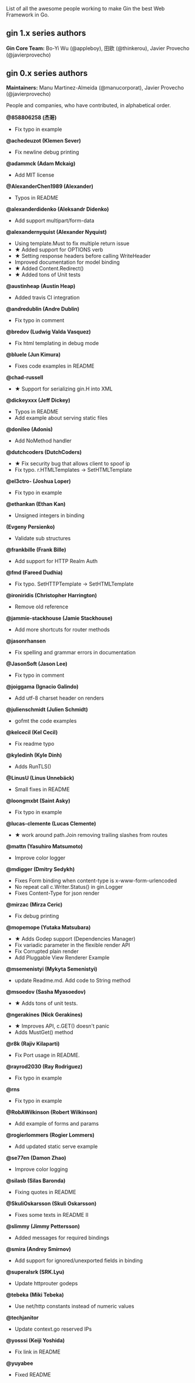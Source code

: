 List of all the awesome people working to make Gin the best Web Framework in Go.

## gin 1.x series authors

**Gin Core Team:** Bo-Yi Wu (@appleboy), 田欧 (@thinkerou), Javier Provecho (@javierprovecho)

## gin 0.x series authors

**Maintainers:** Manu Martinez-Almeida (@manucorporat), Javier Provecho (@javierprovecho)

People and companies, who have contributed, in alphabetical order.

**@858806258 (杰哥)**

- Fix typo in example

**@achedeuzot (Klemen Sever)**

- Fix newline debug printing

**@adammck (Adam Mckaig)**

- Add MIT license

**@AlexanderChen1989 (Alexander)**

- Typos in README

**@alexanderdidenko (Aleksandr Didenko)**

- Add support multipart/form-data

**@alexandernyquist (Alexander Nyquist)**

- Using template.Must to fix multiple return issue
- ★ Added support for OPTIONS verb
- ★ Setting response headers before calling WriteHeader
- Improved documentation for model binding
- ★ Added Content.Redirect()
- ★ Added tons of Unit tests

**@austinheap (Austin Heap)**

- Added travis CI integration

**@andredublin (Andre Dublin)**

- Fix typo in comment

**@bredov (Ludwig Valda Vasquez)**

- Fix html templating in debug mode

**@bluele (Jun Kimura)**

- Fixes code examples in README

**@chad-russell**

- ★ Support for serializing gin.H into XML

**@dickeyxxx (Jeff Dickey)**

- Typos in README
- Add example about serving static files

**@donileo (Adonis)**

- Add NoMethod handler

**@dutchcoders (DutchCoders)**

- ★ Fix security bug that allows client to spoof ip
- Fix typo. r.HTMLTemplates -> SetHTMLTemplate

**@el3ctro- (Joshua Loper)**

- Fix typo in example

**@ethankan (Ethan Kan)**

- Unsigned integers in binding

**(Evgeny Persienko)**

- Validate sub structures

**@frankbille (Frank Bille)**

- Add support for HTTP Realm Auth

**@fmd (Fareed Dudhia)**

- Fix typo. SetHTTPTemplate -> SetHTMLTemplate

**@ironiridis (Christopher Harrington)**

- Remove old reference

**@jammie-stackhouse (Jamie Stackhouse)**

- Add more shortcuts for router methods

**@jasonrhansen**

- Fix spelling and grammar errors in documentation

**@JasonSoft (Jason Lee)**

- Fix typo in comment

**@joiggama (Ignacio Galindo)**

- Add utf-8 charset header on renders

**@julienschmidt (Julien Schmidt)**

- gofmt the code examples

**@kelcecil (Kel Cecil)**

- Fix readme typo

**@kyledinh (Kyle Dinh)**

- Adds RunTLS()

**@LinusU (Linus Unnebäck)**

- Small fixes in README

**@loongmxbt (Saint Asky)**

- Fix typo in example

**@lucas-clemente (Lucas Clemente)**

- ★ work around path.Join removing trailing slashes from routes

**@mattn (Yasuhiro Matsumoto)**

- Improve color logger

**@mdigger (Dmitry Sedykh)**

- Fixes Form binding when content-type is x-www-form-urlencoded
- No repeat call c.Writer.Status() in gin.Logger
- Fixes Content-Type for json render

**@mirzac (Mirza Ceric)**

- Fix debug printing

**@mopemope (Yutaka Matsubara)**

- ★ Adds Godep support (Dependencies Manager)
- Fix variadic parameter in the flexible render API
- Fix Corrupted plain render
- Add Pluggable View Renderer Example

**@msemenistyi (Mykyta Semenistyi)**

- update Readme.md. Add code to String method

**@msoedov (Sasha Myasoedov)**

- ★ Adds tons of unit tests.

**@ngerakines (Nick Gerakines)**

- ★ Improves API, c.GET() doesn't panic
- Adds MustGet() method

**@r8k (Rajiv Kilaparti)**

- Fix Port usage in README.

**@rayrod2030 (Ray Rodriguez)**

- Fix typo in example

**@rns**

- Fix typo in example

**@RobAWilkinson (Robert Wilkinson)**

- Add example of forms and params

**@rogierlommers (Rogier Lommers)**

- Add updated static serve example

**@se77en (Damon Zhao)**

- Improve color logging

**@silasb (Silas Baronda)**

- Fixing quotes in README

**@SkuliOskarsson (Skuli Oskarsson)**

- Fixes some texts in README II

**@slimmy (Jimmy Pettersson)**

- Added messages for required bindings

**@smira (Andrey Smirnov)**

- Add support for ignored/unexported fields in binding

**@superalsrk (SRK.Lyu)**

- Update httprouter godeps

**@tebeka (Miki Tebeka)**

- Use net/http constants instead of numeric values

**@techjanitor**

- Update context.go reserved IPs

**@yosssi (Keiji Yoshida)**

- Fix link in README

**@yuyabee**

- Fixed README
